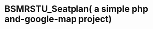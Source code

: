 # BSMRSTU_Seatplan( a simple php and-google-map project)

<!--![alt text](./BSMRSTU_SEAT_PLAN.png)-->
